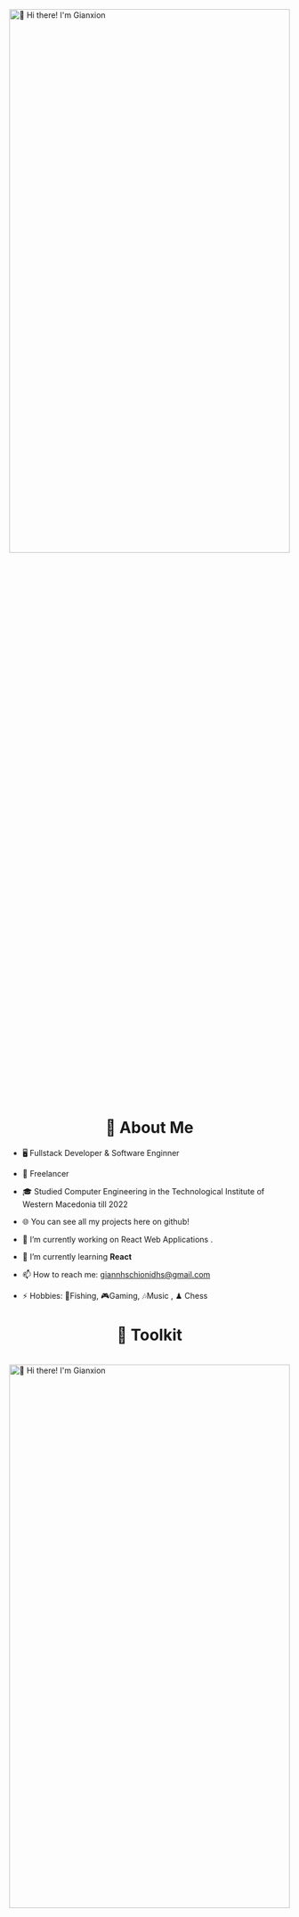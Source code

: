 <img src="https://i.ibb.co/k2NLmg0/snow-banner-animated.gif" loop=infinite width=100% height=50% title="👋 Hi there! I'm Gianxion "/>

<h1 align=center>📕 About Me</h1>


    
- 🖥 Fullstack Developer & Software Enginner

- 💼 Freelancer

- 🎓 Studied Computer Engineering in the Technological Institute of Western Macedonia till 2022

- 🌐 You can see all my projects here on github! 

- 🔭 I’m currently working on React Web Applications
.
- 🌱 I’m currently learning **React**

- 📫 How to reach me: giannhschionidhs@gmail.com

- ⚡  Hobbies: 🎣Fishing, 🎮Gaming, 🎶Music , ♟ Chess


<h1 align=center>🧰 Toolkit</h1>
<br>

<img src="https://i.ibb.co/QvpMndB/Skills-Extend-snow.png" width=100% height=50% title="👋 Hi there! I'm Gianxion "/>
